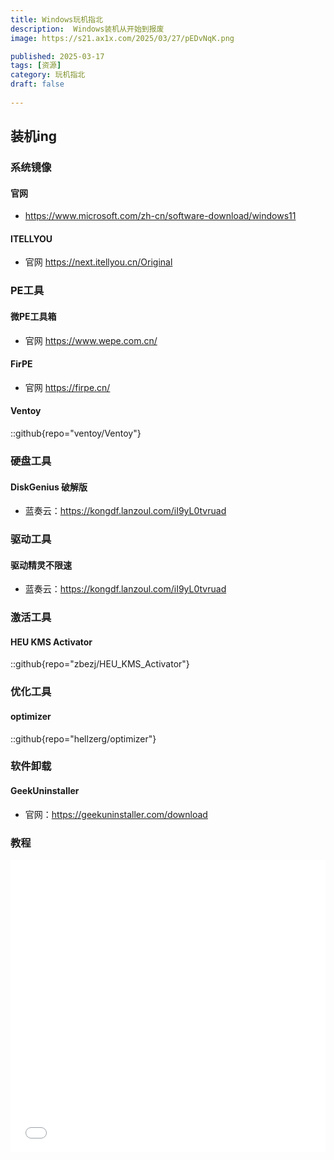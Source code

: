 ```yaml
---
title: Windows玩机指北 
description:  Windows装机从开始到报废
image: https://s21.ax1x.com/2025/03/27/pEDvNqK.png

published: 2025-03-17
tags: [资源]
category: 玩机指北
draft: false
 
---
```


## 装机ing

### 系统镜像

#### 官网

* <https://www.microsoft.com/zh-cn/software-download/windows11>

#### ITELLYOU

* 官网 <https://next.itellyou.cn/Original>

### PE工具

#### 微PE工具箱

* 官网  <https://www.wepe.com.cn/>

#### FirPE

* 官网  <https://firpe.cn/>

#### Ventoy

::github{repo="ventoy/Ventoy"}

### 硬盘工具

#### DiskGenius 破解版

* 蓝奏云：<https://kongdf.lanzoul.com/iI9yL0tvruad>

### 驱动工具

#### 驱动精灵不限速

* 蓝奏云：<https://kongdf.lanzoul.com/iI9yL0tvruad>

### 激活工具

#### HEU KMS Activator

::github{repo="zbezj/HEU_KMS_Activator"}

### 优化工具

#### optimizer

::github{repo="hellzerg/optimizer"}

### 软件卸载

#### GeekUninstaller

* 官网：<https://geekuninstaller.com/download>

### 教程

<iframe width="100%" height="468" src="//player.bilibili.com/player.html?bvid=BV1vT4y1n7JX&p=1&autoplay=0&muted=0&danmaku=false" scrolling="no" border="0" frameborder="no" framespacing="0" allowfullscreen="true"> </iframe>
